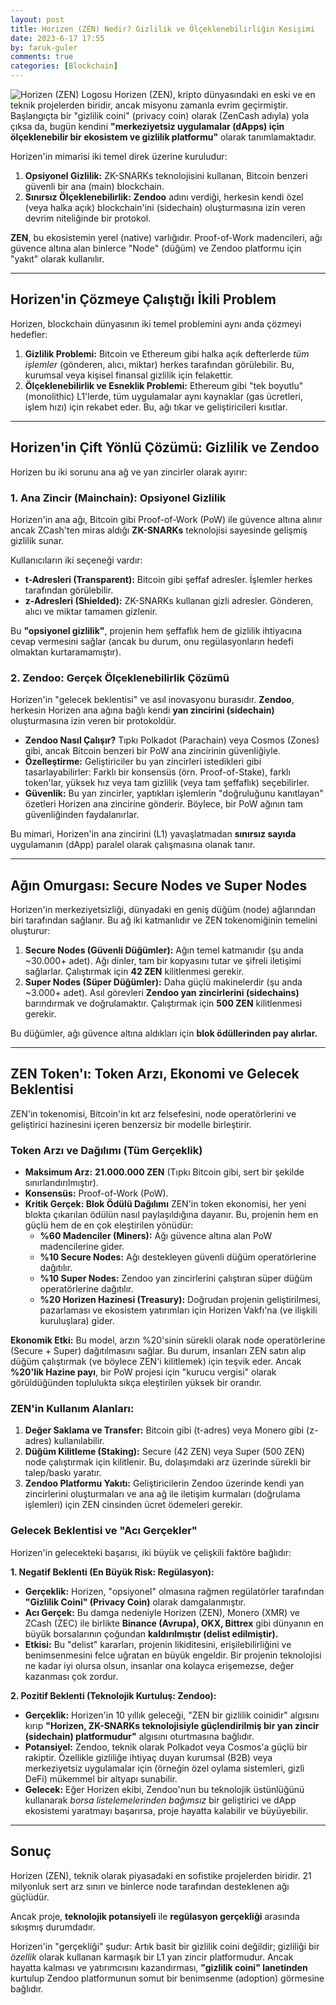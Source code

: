 ```yaml
---
layout: post
title: Horizen (ZEN) Nedir? Gizlilik ve Ölçeklenebilirliğin Kesişimi
date: 2023-6-17 17:55
by: faruk-guler
comments: true
categories: [Blockchain]
---
```


![Horizen (ZEN) Logosu](https://farukguler.com/assets/post_images/zen.webp) Horizen (ZEN), kripto dünyasındaki en eski ve en teknik projelerden biridir, ancak misyonu zamanla evrim geçirmiştir. Başlangıçta bir "gizlilik coini" (privacy coin) olarak (ZenCash adıyla) yola çıksa da, bugün kendini **"merkeziyetsiz uygulamalar (dApps) için ölçeklenebilir bir ekosistem ve gizlilik platformu"** olarak tanımlamaktadır.

Horizen'in mimarisi iki temel direk üzerine kuruludur:
1.  **Opsiyonel Gizlilik:** ZK-SNARKs teknolojisini kullanan, Bitcoin benzeri güvenli bir ana (main) blockchain.
2.  **Sınırsız Ölçeklenebilirlik:** **Zendoo** adını verdiği, herkesin kendi özel (veya halka açık) blockchain'ini (sidechain) oluşturmasına izin veren devrim niteliğinde bir protokol.

**ZEN**, bu ekosistemin yerel (native) varlığıdır. Proof-of-Work madencileri, ağı güvence altına alan binlerce "Node" (düğüm) ve Zendoo platformu için "yakıt" olarak kullanılır.

---

## Horizen'in Çözmeye Çalıştığı İkili Problem

Horizen, blockchain dünyasının iki temel problemini aynı anda çözmeyi hedefler:

1.  **Gizlilik Problemi:** Bitcoin ve Ethereum gibi halka açık defterlerde *tüm işlemler* (gönderen, alıcı, miktar) herkes tarafından görülebilir. Bu, kurumsal veya kişisel finansal gizlilik için felakettir.
2.  **Ölçeklenebilirlik ve Esneklik Problemi:** Ethereum gibi "tek boyutlu" (monolithic) L1'lerde, tüm uygulamalar aynı kaynaklar (gas ücretleri, işlem hızı) için rekabet eder. Bu, ağı tıkar ve geliştiricileri kısıtlar.

---

## Horizen'in Çift Yönlü Çözümü: Gizlilik ve Zendoo

Horizen bu iki sorunu ana ağ ve yan zincirler olarak ayırır:

### 1. Ana Zincir (Mainchain): Opsiyonel Gizlilik
Horizen'in ana ağı, Bitcoin gibi Proof-of-Work (PoW) ile güvence altına alınır ancak ZCash'ten miras aldığı **ZK-SNARKs** teknolojisi sayesinde gelişmiş gizlilik sunar.

Kullanıcıların iki seçeneği vardır:
* **t-Adresleri (Transparent):** Bitcoin gibi şeffaf adresler. İşlemler herkes tarafından görülebilir.
* **z-Adresleri (Shielded):** ZK-SNARKs kullanan gizli adresler. Gönderen, alıcı ve miktar tamamen gizlenir.

Bu **"opsiyonel gizlilik"**, projenin hem şeffaflık hem de gizlilik ihtiyacına cevap vermesini sağlar (ancak bu durum, onu regülasyonların hedefi olmaktan kurtaramamıştır).

### 2. Zendoo: Gerçek Ölçeklenebilirlik Çözümü
Horizen'in "gelecek beklentisi" ve asıl inovasyonu burasıdır. **Zendoo**, herkesin Horizen ana ağına bağlı kendi **yan zincirini (sidechain)** oluşturmasına izin veren bir protokoldür.

* **Zendoo Nasıl Çalışır?** Tıpkı Polkadot (Parachain) veya Cosmos (Zones) gibi, ancak Bitcoin benzeri bir PoW ana zincirinin güvenliğiyle.
* **Özelleştirme:** Geliştiriciler bu yan zincirleri istedikleri gibi tasarlayabilirler: Farklı bir konsensüs (örn. Proof-of-Stake), farklı token'lar, yüksek hız veya tam gizlilik (veya tam şeffaflık) seçebilirler.
* **Güvenlik:** Bu yan zincirler, yaptıkları işlemlerin "doğruluğunu kanıtlayan" özetleri Horizen ana zincirine gönderir. Böylece, bir PoW ağının tam güvenliğinden faydalanırlar.

Bu mimari, Horizen'in ana zincirini (L1) yavaşlatmadan **sınırsız sayıda** uygulamanın (dApp) paralel olarak çalışmasına olanak tanır.

---

## Ağın Omurgası: Secure Nodes ve Super Nodes

Horizen'in merkeziyetsizliği, dünyadaki en geniş düğüm (node) ağlarından biri tarafından sağlanır. Bu ağ iki katmanlıdır ve ZEN tokenomiğinin temelini oluşturur:

1.  **Secure Nodes (Güvenli Düğümler):** Ağın temel katmanıdır (şu anda ~30.000+ adet). Ağı dinler, tam bir kopyasını tutar ve şifreli iletişimi sağlarlar. Çalıştırmak için **42 ZEN** kilitlenmesi gerekir.
2.  **Super Nodes (Süper Düğümler):** Daha güçlü makinelerdir (şu anda ~3.000+ adet). Asıl görevleri **Zendoo yan zincirlerini (sidechains)** barındırmak ve doğrulamaktır. Çalıştırmak için **500 ZEN** kilitlenmesi gerekir.

Bu düğümler, ağı güvence altına aldıkları için **blok ödüllerinden pay alırlar.**

---

## ZEN Token'ı: Token Arzı, Ekonomi ve Gelecek Beklentisi

ZEN'in tokenomisi, Bitcoin'in kıt arz felsefesini, node operatörlerini ve geliştirici hazinesini içeren benzersiz bir modelle birleştirir.

### Token Arzı ve Dağılımı (Tüm Gerçeklik)

* **Maksimum Arz:** **21.000.000 ZEN** (Tıpkı Bitcoin gibi, sert bir şekilde sınırlandırılmıştır).
* **Konsensüs:** Proof-of-Work (PoW).
* **Kritik Gerçek: Blok Ödülü Dağılımı**
    ZEN'in token ekonomisi, her yeni blokta çıkarılan ödülün nasıl paylaşıldığına dayanır. Bu, projenin hem en güçlü hem de en çok eleştirilen yönüdür:
    * **%60 Madenciler (Miners):** Ağı güvence altına alan PoW madencilerine gider.
    * **%10 Secure Nodes:** Ağı destekleyen güvenli düğüm operatörlerine dağıtılır.
    * **%10 Super Nodes:** Zendoo yan zincirlerini çalıştıran süper düğüm operatörlerine dağıtılır.
    * **%20 Horizen Hazinesi (Treasury):** Doğrudan projenin geliştirilmesi, pazarlaması ve ekosistem yatırımları için Horizen Vakfı'na (ve ilişkili kuruluşlara) gider.

**Ekonomik Etki:** Bu model, arzın %20'sinin sürekli olarak node operatörlerine (Secure + Super) dağıtılmasını sağlar. Bu durum, insanları ZEN satın alıp düğüm çalıştırmak (ve böylece ZEN'i kilitlemek) için teşvik eder. Ancak **%20'lik Hazine payı**, bir PoW projesi için "kurucu vergisi" olarak görüldüğünden toplulukta sıkça eleştirilen yüksek bir orandır.

### ZEN'in Kullanım Alanları:
1.  **Değer Saklama ve Transfer:** Bitcoin gibi (t-adres) veya Monero gibi (z-adres) kullanılabilir.
2.  **Düğüm Kilitleme (Staking):** Secure (42 ZEN) veya Super (500 ZEN) node çalıştırmak için kilitlenir. Bu, dolaşımdaki arz üzerinde sürekli bir talep/baskı yaratır.
3.  **Zendoo Platformu Yakıtı:** Geliştiricilerin Zendoo üzerinde kendi yan zincirlerini oluşturmaları ve ana ağ ile iletişim kurmaları (doğrulama işlemleri) için ZEN cinsinden ücret ödemeleri gerekir.

### Gelecek Beklentisi ve "Acı Gerçekler"

Horizen'in gelecekteki başarısı, iki büyük ve çelişkili faktöre bağlıdır:

**1. Negatif Beklenti (En Büyük Risk: Regülasyon):**
* **Gerçeklik:** Horizen, "opsiyonel" olmasına rağmen regülatörler tarafından **"Gizlilik Coini" (Privacy Coin)** olarak damgalanmıştır.
* **Acı Gerçek:** Bu damga nedeniyle Horizen (ZEN), Monero (XMR) ve ZCash (ZEC) ile birlikte **Binance (Avrupa), OKX, Bittrex** gibi dünyanın en büyük borsalarının çoğundan **kaldırılmıştır (delist edilmiştir).**
* **Etkisi:** Bu "delist" kararları, projenin likiditesini, erişilebilirliğini ve benimsenmesini felce uğratan en büyük engeldir. Bir projenin teknolojisi ne kadar iyi olursa olsun, insanlar ona kolayca erişemezse, değer kazanması çok zordur.

**2. Pozitif Beklenti (Teknolojik Kurtuluş: Zendoo):**
* **Gerçeklik:** Horizen'in 10 yıllık geleceği, "ZEN bir gizlilik coinidir" algısını kırıp **"Horizen, ZK-SNARKs teknolojisiyle güçlendirilmiş bir yan zincir (sidechain) platformudur"** algısını oturtmasına bağlıdır.
* **Potansiyel:** Zendoo, teknik olarak Polkadot veya Cosmos'a güçlü bir rakiptir. Özellikle gizliliğe ihtiyaç duyan kurumsal (B2B) veya merkeziyetsiz uygulamalar için (örneğin özel oylama sistemleri, gizli DeFi) mükemmel bir altyapı sunabilir.
* **Gelecek:** Eğer Horizen ekibi, Zendoo'nun bu teknolojik üstünlüğünü kullanarak *borsa listelemelerinden bağımsız* bir geliştirici ve dApp ekosistemi yaratmayı başarırsa, proje hayatta kalabilir ve büyüyebilir.

---

## Sonuç

Horizen (ZEN), teknik olarak piyasadaki en sofistike projelerden biridir. 21 milyonluk sert arz sınırı ve binlerce node tarafından desteklenen ağı güçlüdür.

Ancak proje, **teknolojik potansiyeli** ile **regülasyon gerçekliği** arasında sıkışmış durumdadır.

Horizen'in "gerçekliği" şudur: Artık basit bir gizlilik coini değildir; gizliliği bir *özellik* olarak kullanan karmaşık bir L1 yan zincir platformudur. Ancak hayatta kalması ve yatırımcısını kazandırması, **"gizlilik coini" lanetinden** kurtulup Zendoo platformunun somut bir benimsenme (adoption) görmesine bağlıdır.